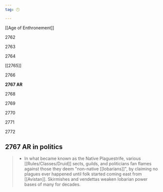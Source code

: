 ```yaml
---
tag: 🕛

---
```

[[Age of Enthronement]]


2762

2763

2764

[[2765]]

2766

**2767 AR**

2768

2769

2770

2771

2772



## 2767 AR in politics

>  - In what became known as the Native Plaguestrife, various [[Rules/Classes/Druid]] sects, guilds, and politicians fan flames against those they deem "non-native [[Iobarians]]", by claiming no plagues ever happened until folk started coming east from [[Avistan]]. Skirmishes and vendettas weaken Iobarian power bases of many for decades.







